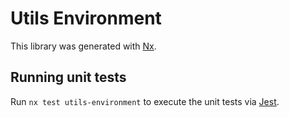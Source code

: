 # Utils Environment

This library was generated with [Nx](https://nx.dev).

## Running unit tests

Run `nx test utils-environment` to execute the unit tests via [Jest](https://jestjs.io).
